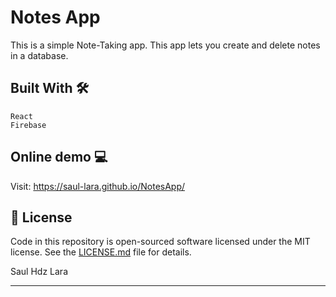 # Notes App
This is a simple Note-Taking app. This app lets you create and delete notes in a database.

## Built With 🛠️

```
React
Firebase
```

## Online demo  :computer:
Visit: https://saul-lara.github.io/NotesApp/

##  :page_facing_up: License
Code in this repository is open-sourced software licensed under the MIT license.
See the [LICENSE.md](https://github.com/Saul-Lara/NotesApp/blob/master/LICENSE) file for details.

Saul Hdz Lara

---